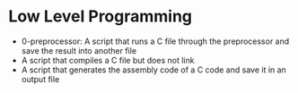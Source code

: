 # Low Level Programming
* 0-preprocessor: A script that runs a C file through the preprocessor and save the result into another file
* A script that compiles a C file but does not link
* A script that generates the assembly code of a C code and save it in an output file

